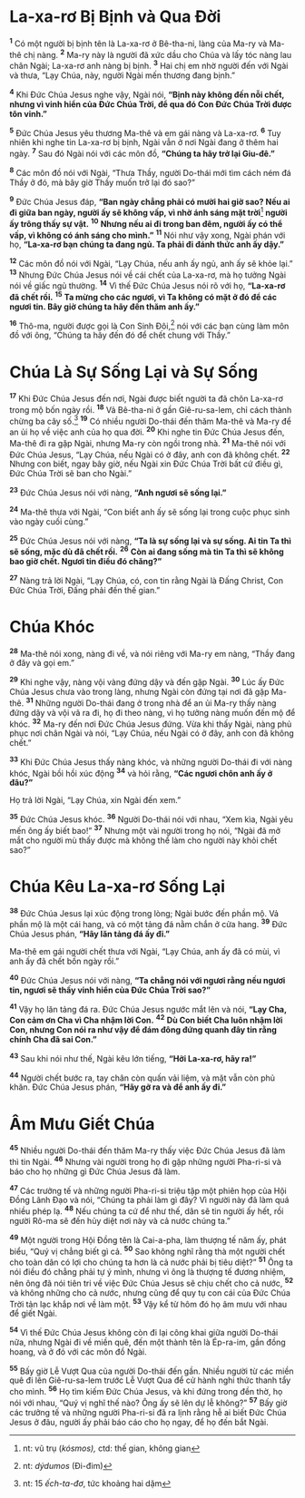 # La-xa-rơ Bị Bịnh và Qua Ðời

<sup><b>1</b></sup> Có một người bị bịnh tên là La-xa-rơ ở Bê-tha-ni, làng của Ma-ry và Ma-thê chị nàng. <sup><b>2</b></sup> Ma-ry này là người đã xức dầu cho Chúa và lấy tóc nàng lau chân Ngài; La-xa-rơ anh nàng bị bịnh. <sup><b>3</b></sup> Hai chị em nhờ người đến với Ngài và thưa, “Lạy Chúa, này, người Ngài mến thương đang bịnh.”

<sup><b>4</b></sup> Khi Ðức Chúa Jesus nghe vậy, Ngài nói, **“Bịnh này không đến nỗi chết, nhưng vì vinh hiển của Ðức Chúa Trời, để qua đó Con Ðức Chúa Trời được tôn vinh.”**

<sup><b>5</b></sup> Ðức Chúa Jesus yêu thương Ma-thê và em gái nàng và La-xa-rơ. <sup><b>6</b></sup> Tuy nhiên khi nghe tin La-xa-rơ bị bịnh, Ngài vẫn ở nơi Ngài đang ở thêm hai ngày. <sup><b>7</b></sup> Sau đó Ngài nói với các môn đồ, **“Chúng ta hãy trở lại Giu-đê.”**

<sup><b>8</b></sup> Các môn đồ nói với Ngài, “Thưa Thầy, người Do-thái mới tìm cách ném đá Thầy ở đó, mà bây giờ Thầy muốn trở lại đó sao?”

<sup><b>9</b></sup> Ðức Chúa Jesus đáp, **“Ban ngày chẳng phải có mười hai giờ sao? Nếu ai đi giữa ban ngày, người ấy sẽ không vấp, vì nhờ ánh sáng mặt trời**[^1-5f9a1c27-ac39-46fc-969b-754632586fe7] **người ấy trông thấy sự vật.** <sup><b>10</b></sup> **Nhưng nếu ai đi trong ban đêm, người ấy có thể vấp, vì không có ánh sáng cho mình.”** <sup><b>11</b></sup> Nói như vậy xong, Ngài phán với họ, **“La-xa-rơ bạn chúng ta đang ngủ. Ta phải đi đánh thức anh ấy dậy.”**

<sup><b>12</b></sup> Các môn đồ nói với Ngài, “Lạy Chúa, nếu anh ấy ngủ, anh ấy sẽ khỏe lại.” <sup><b>13</b></sup> Nhưng Ðức Chúa Jesus nói về cái chết của La-xa-rơ, mà họ tưởng Ngài nói về giấc ngủ thường. <sup><b>14</b></sup> Vì thế Ðức Chúa Jesus nói rõ với họ, **“La-xa-rơ đã chết rồi.** <sup><b>15</b></sup> **Ta mừng cho các ngươi, vì Ta không có mặt ở đó để các ngươi tin. Bây giờ chúng ta hãy đến thăm anh ấy.”**

<sup><b>16</b></sup> Thô-ma, người được gọi là Con Sinh Ðôi,[^2-5f9a1c27-ac39-46fc-969b-754632586fe7] nói với các bạn cùng làm môn đồ với ông, “Chúng ta hãy đến đó để chết chung với Thầy.”

# Chúa Là Sự Sống Lại và Sự Sống

<sup><b>17</b></sup> Khi Ðức Chúa Jesus đến nơi, Ngài được biết người ta đã chôn La-xa-rơ trong mộ bốn ngày rồi. <sup><b>18</b></sup> Vả Bê-tha-ni ở gần Giê-ru-sa-lem, chỉ cách thành chừng ba cây số.[^3-5f9a1c27-ac39-46fc-969b-754632586fe7] <sup><b>19</b></sup> Có nhiều người Do-thái đến thăm Ma-thê và Ma-ry để an ủi họ về việc anh của họ qua đời. <sup><b>20</b></sup> Khi nghe tin Ðức Chúa Jesus đến, Ma-thê đi ra gặp Ngài, nhưng Ma-ry còn ngồi trong nhà. <sup><b>21</b></sup> Ma-thê nói với Ðức Chúa Jesus, “Lạy Chúa, nếu Ngài có ở đây, anh con đã không chết. <sup><b>22</b></sup> Nhưng con biết, ngay bây giờ, nếu Ngài xin Ðức Chúa Trời bất cứ điều gì, Ðức Chúa Trời sẽ ban cho Ngài.”

<sup><b>23</b></sup> Ðức Chúa Jesus nói với nàng, **“Anh ngươi sẽ sống lại.”**

<sup><b>24</b></sup> Ma-thê thưa với Ngài, “Con biết anh ấy sẽ sống lại trong cuộc phục sinh vào ngày cuối cùng.”

<sup><b>25</b></sup> Ðức Chúa Jesus nói với nàng, **“Ta là sự sống lại và sự sống. Ai tin Ta thì sẽ sống, mặc dù đã chết rồi.** <sup><b>26</b></sup> **Còn ai đang sống mà tin Ta thì sẽ không bao giờ chết. Ngươi tin điều đó chăng?”**

<sup><b>27</b></sup> Nàng trả lời Ngài, “Lạy Chúa, có, con tin rằng Ngài là Ðấng Christ, Con Ðức Chúa Trời, Ðấng phải đến thế gian.”

# Chúa Khóc

<sup><b>28</b></sup> Ma-thê nói xong, nàng đi về, và nói riêng với Ma-ry em nàng, “Thầy đang ở đây và gọi em.”

<sup><b>29</b></sup> Khi nghe vậy, nàng vội vàng đứng dậy và đến gặp Ngài. <sup><b>30</b></sup> Lúc ấy Ðức Chúa Jesus chưa vào trong làng, nhưng Ngài còn đứng tại nơi đã gặp Ma-thê. <sup><b>31</b></sup> Những người Do-thái đang ở trong nhà để an ủi Ma-ry thấy nàng đứng dậy và vội vã ra đi, họ đi theo nàng, vì họ tưởng nàng muốn đến mộ để khóc. <sup><b>32</b></sup> Ma-ry đến nơi Ðức Chúa Jesus đứng. Vừa khi thấy Ngài, nàng phủ phục nơi chân Ngài và nói, “Lạy Chúa, nếu Ngài có ở đây, anh con đã không chết.”

<sup><b>33</b></sup> Khi Ðức Chúa Jesus thấy nàng khóc, và những người Do-thái đi với nàng khóc, Ngài bồi hồi xúc động <sup><b>34</b></sup> và hỏi rằng, **“Các ngươi chôn anh ấy ở đâu?”**

Họ trả lời Ngài, “Lạy Chúa, xin Ngài đến xem.”

<sup><b>35</b></sup> Ðức Chúa Jesus khóc. <sup><b>36</b></sup> Người Do-thái nói với nhau, “Xem kìa, Ngài yêu mến ông ấy biết bao!” <sup><b>37</b></sup> Nhưng một vài người trong họ nói, “Ngài đã mở mắt cho người mù thấy được mà không thể làm cho người này khỏi chết sao?”

# Chúa Kêu La-xa-rơ Sống Lại

<sup><b>38</b></sup> Ðức Chúa Jesus lại xúc động trong lòng; Ngài bước đến phần mộ. Vả phần mộ là một cái hang, và có một tảng đá nằm chắn ở cửa hang. <sup><b>39</b></sup> Ðức Chúa Jesus phán, **“Hãy lăn tảng đá ấy đi.”**

Ma-thê em gái người chết thưa với Ngài, “Lạy Chúa, anh ấy đã có mùi, vì anh ấy đã chết bốn ngày rồi.”

<sup><b>40</b></sup> Ðức Chúa Jesus nói với nàng, **“Ta chẳng nói với ngươi rằng nếu ngươi tin, ngươi sẽ thấy vinh hiển của Ðức Chúa Trời sao?”**

<sup><b>41</b></sup> Vậy họ lăn tảng đá ra. Ðức Chúa Jesus ngước mắt lên và nói, **“Lạy Cha, Con cảm ơn Cha vì Cha nhậm lời Con.** <sup><b>42</b></sup> **Dù Con biết Cha luôn nhậm lời Con, nhưng Con nói ra như vậy để đám đông đứng quanh đây tin rằng chính Cha đã sai Con.”**

<sup><b>43</b></sup> Sau khi nói như thế, Ngài kêu lớn tiếng, **“Hỡi La-xa-rơ, hãy ra!”**

<sup><b>44</b></sup> Người chết bước ra, tay chân còn quấn vải liệm, và mặt vẫn còn phủ khăn. Ðức Chúa Jesus phán, **“Hãy gỡ ra và để anh ấy đi.”**

# Âm Mưu Giết Chúa

<sup><b>45</b></sup> Nhiều người Do-thái đến thăm Ma-ry thấy việc Ðức Chúa Jesus đã làm thì tin Ngài. <sup><b>46</b></sup> Nhưng vài người trong họ đi gặp những người Pha-ri-si và báo cho họ những gì Ðức Chúa Jesus đã làm.

<sup><b>47</b></sup> Các trưởng tế và những người Pha-ri-si triệu tập một phiên họp của Hội Ðồng Lãnh Ðạo và nói, “Chúng ta phải làm gì đây? Vì người này đã làm quá nhiều phép lạ. <sup><b>48</b></sup> Nếu chúng ta cứ để như thế, dân sẽ tin người ấy hết, rồi người Rô-ma sẽ đến hủy diệt nơi này và cả nước chúng ta.”

<sup><b>49</b></sup> Một người trong Hội Ðồng tên là Cai-a-pha, làm thượng tế năm ấy, phát biểu, “Quý vị chẳng biết gì cả. <sup><b>50</b></sup> Sao không nghĩ rằng thà một người chết cho toàn dân có lợi cho chúng ta hơn là cả nước phải bị tiêu diệt?” <sup><b>51</b></sup> Ông ta nói điều đó chẳng phải tự ý mình, nhưng vì ông là thượng tế đương nhiệm, nên ông đã nói tiên tri về việc Ðức Chúa Jesus sẽ chịu chết cho cả nước, <sup><b>52</b></sup> và không những cho cả nước, nhưng cũng để quy tụ con cái của Ðức Chúa Trời tản lạc khắp nơi về làm một. <sup><b>53</b></sup> Vậy kể từ hôm đó họ âm mưu với nhau để giết Ngài.

<sup><b>54</b></sup> Vì thế Ðức Chúa Jesus không còn đi lại công khai giữa người Do-thái nữa, nhưng Ngài đi về miền quê, đến một thành tên là Ép-ra-im, gần đồng hoang, và ở đó với các môn đồ Ngài.

<sup><b>55</b></sup> Bấy giờ Lễ Vượt Qua của người Do-thái đến gần. Nhiều người từ các miền quê đi lên Giê-ru-sa-lem trước Lễ Vượt Qua để cử hành nghi thức thanh tẩy cho mình. <sup><b>56</b></sup> Họ tìm kiếm Ðức Chúa Jesus, và khi đứng trong đền thờ, họ nói với nhau, “Quý vị nghĩ thế nào? Ông ấy sẽ lên dự lễ không?” <sup><b>57</b></sup> Bấy giờ các trưởng tế và những người Pha-ri-si đã ra lịnh rằng hễ ai biết Ðức Chúa Jesus ở đâu, người ấy phải báo cáo cho họ ngay, để họ đến bắt Ngài.

[^1-5f9a1c27-ac39-46fc-969b-754632586fe7]: nt: vũ trụ (_kósmos),_ ctd: thế gian, không gian

[^2-5f9a1c27-ac39-46fc-969b-754632586fe7]: nt: _dýdumos_ (Ði-đim)

[^3-5f9a1c27-ac39-46fc-969b-754632586fe7]: nt: 15 _ếch-ta-đơ_, tức khoảng hai dặm

